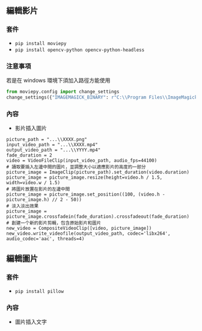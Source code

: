 ## 編輯影片
### 套件
* `pip install moviepy`
* `pip install opencv-python opencv-python-headless`

### 注意事項
若是在 windows 環境下須加入路徑方能使用  
```python
from moviepy.config import change_settings
change_settings({"IMAGEMAGICK_BINARY": r"C:\\Program Files\\ImageMagick-7.1.1-Q16\\magick.exe"})
```

### 內容
* 影片插入圖片
```
picture_path = "...\\XXXX.png"
input_video_path = "...\\XXXX.mp4"
output_video_path = "...\\YYYY.mp4"
fade_duration = 2
video = VideoFileClip(input_video_path, audio_fps=44100)
# 讀取要插入左邊中間的圖片，並調整大小以適應影片的高度的一部分
picture_image = ImageClip(picture_path).set_duration(video.duration)
picture_image = picture_image.resize(height=video.h / 1.5, width=video.w / 1.5)
# 將圖片放置在影片的左邊中間
picture_image = picture_image.set_position((100, (video.h - picture_image.h) // 2 - 50))
# 淡入淡出效果
picture_image = picture_image.crossfadein(fade_duration).crossfadeout(fade_duration)
# 創建一个新的影片剪輯，包含原始影片和圖片
new_video = CompositeVideoClip([video, picture_image])
new_video.write_videofile(output_video_path, codec='libx264', audio_codec='aac', threads=4)
```

## 編輯圖片
### 套件
* `pip install pillow`

### 內容
* 圖片插入文字

